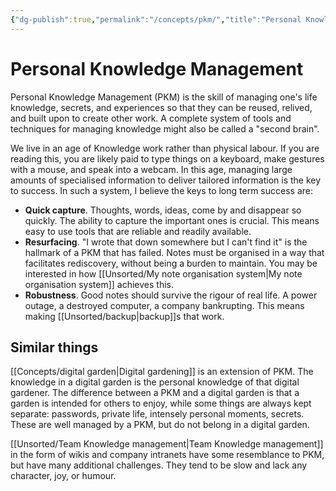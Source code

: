 ```yaml
---
{"dg-publish":true,"permalink":"/concepts/pkm/","title":"Personal Knowledge Management","updated":"2025-04-21T22:48:59.445-07:00"}
---
```



# Personal Knowledge Management

Personal Knowledge Management (PKM) is the skill of managing one's life knowledge, secrets, and experiences so that they can be reused,  relived, and built upon to create other work. A complete system of tools and techniques for managing knowledge might also be called a "second brain".

We live in an age of Knowledge work rather than physical labour. If you are reading this, you are likely paid to type things on a keyboard, make gestures with a mouse, and speak into a webcam. In this age, managing large amounts of specialised information to deliver tailored information is the key to success. In such a system, I believe the keys to long term success are:

- **Quick capture**. Thoughts, words, ideas, come by and disappear so quickly. The ability to capture the important ones is crucial. This means easy to use tools that are reliable and readily available.
- **Resurfacing**. "I wrote that down somewhere but I can't find it" is the hallmark of a PKM that has failed. Notes must be organised in a way that facilitates rediscovery, without being a burden to maintain. You may be interested in how [[Unsorted/My note organisation system\|My note organisation system]] achieves this.
- **Robustness**. Good notes should survive the rigour of real life. A power outage, a destroyed computer, a company bankrupting. This means making [[Unsorted/backup\|backup]]s that work.

## Similar things

[[Concepts/digital garden\|Digital gardening]] is an extension of PKM. The knowledge in a digital garden is the personal knowledge of that digital gardener. The difference between a PKM and a digital garden is that a garden is intended for others to enjoy, while some things are always kept separate: passwords, private life, intensely personal moments, secrets. These are well managed by a PKM, but do not belong in a digital garden.

[[Unsorted/Team Knowledge management\|Team Knowledge management]] in the form of wikis and company intranets have some resemblance to PKM, but have many additional challenges. They tend to be slow and lack any character, joy, or humour.